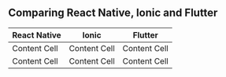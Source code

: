 ## Comparing React Native, Ionic and Flutter

| React Native  |     Ionic     |     Flutter     |
| ------------- | ------------- |-----------------|
| Content Cell  | Content Cell  | Content Cell |
| Content Cell  | Content Cell  |Content Cell|
